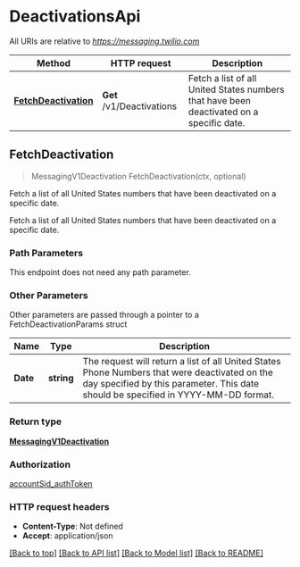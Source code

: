 # DeactivationsApi

All URIs are relative to *https://messaging.twilio.com*

Method | HTTP request | Description
------------- | ------------- | -------------
[**FetchDeactivation**](DeactivationsApi.md#FetchDeactivation) | **Get** /v1/Deactivations | Fetch a list of all United States numbers that have been deactivated on a specific date.



## FetchDeactivation

> MessagingV1Deactivation FetchDeactivation(ctx, optional)

Fetch a list of all United States numbers that have been deactivated on a specific date.

Fetch a list of all United States numbers that have been deactivated on a specific date.

### Path Parameters

This endpoint does not need any path parameter.

### Other Parameters

Other parameters are passed through a pointer to a FetchDeactivationParams struct


Name | Type | Description
------------- | ------------- | -------------
**Date** | **string** | The request will return a list of all United States Phone Numbers that were deactivated on the day specified by this parameter. This date should be specified in YYYY-MM-DD format.

### Return type

[**MessagingV1Deactivation**](MessagingV1Deactivation.md)

### Authorization

[accountSid_authToken](../README.md#accountSid_authToken)

### HTTP request headers

- **Content-Type**: Not defined
- **Accept**: application/json

[[Back to top]](#) [[Back to API list]](../README.md#documentation-for-api-endpoints)
[[Back to Model list]](../README.md#documentation-for-models)
[[Back to README]](../README.md)

